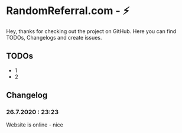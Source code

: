 # RandomReferral.com - ⚡

Hey,
thanks for checking out the project on GitHub. Here you can find TODOs, Changelogs and create issues. 

## TODOs
- 1
- 2

## Changelog
### 26.7.2020 : 23:23 
Website is online - nice
